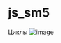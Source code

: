 # js_sm5
Циклы
![image](https://github.com/reginadanilkina/js_sm5/assets/146034775/070f37d9-453f-474e-816d-ae1b752472e3)
